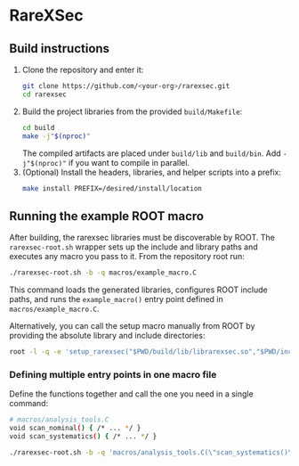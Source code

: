 # RareXSec

## Build instructions

1. Clone the repository and enter it:
   ```bash
   git clone https://github.com/<your-org>/rarexsec.git
   cd rarexsec
   ```
2. Build the project libraries from the provided `build/Makefile`:
   ```bash
   cd build
   make -j"$(nproc)"
   ```
   The compiled artifacts are placed under `build/lib` and `build/bin`.  Add
   `-j"$(nproc)"` if you want to compile in parallel.
3. (Optional) Install the headers, libraries, and helper scripts into a prefix:
   ```bash
   make install PREFIX=/desired/install/location
   ```

## Running the example ROOT macro

After building, the rarexsec libraries must be discoverable by ROOT.  The `rarexsec-root.sh` wrapper sets up the include and library paths and executes any macro you pass to it.  From the repository root run:

```bash
./rarexsec-root.sh -b -q macros/example_macro.C
```

This command loads the generated libraries, configures ROOT include paths, and runs the `example_macro()` entry point defined in `macros/example_macro.C`.

Alternatively, you can call the setup macro manually from ROOT by providing the absolute library and include directories:

```bash
root -l -q -e 'setup_rarexsec("$PWD/build/lib/librarexsec.so","$PWD/include")' macros/example_macro.C
```

### Defining multiple entry points in one macro file

Define the functions together and call the one you need in a single command:

```bash
# macros/analysis_tools.C
void scan_nominal() { /* ... */ }
void scan_systematics() { /* ... */ }

./rarexsec-root.sh -b -q 'macros/analysis_tools.C(\"scan_systematics()\")'
```

